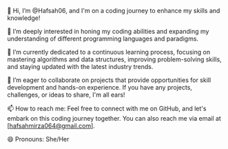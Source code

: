 👋 Hi, I’m @Hafsah06, and I'm on a coding journey to enhance my skills and knowledge!

👀 I’m deeply interested in honing my coding abilities and expanding my understanding of different programming languages and paradigms.

🌱 I’m currently dedicated to a continuous learning process, focusing on mastering algorithms and data structures, improving problem-solving skills, and staying updated with the latest industry trends.

💞️ I’m eager to collaborate on projects that provide opportunities for skill development and hands-on experience. If you have any projects, challenges, or ideas to share, I'm all ears!

📫 How to reach me: Feel free to connect with me on GitHub, and let's embark on this coding journey together. You can also reach me via email at [hafsahmirza064@gmail.com].

😄 Pronouns: She/Her

<!---
Hafsah06/Hafsah06 is a ✨ special ✨ repository because its `README.md` (this file) appears on your GitHub profile.
You can click the Preview link to take a look at your changes.
--->
